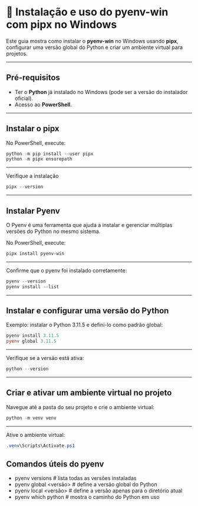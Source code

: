 
# 🚀 Instalação e uso do pyenv-win com pipx no Windows

Este guia mostra como instalar o **pyenv-win** no Windows usando **pipx**, configurar uma versão global do Python e criar um ambiente virtual para projetos.

---

## Pré-requisitos

- Ter o **Python** já instalado no Windows (pode ser a versão do instalador oficial).
- Acesso ao **PowerShell**.

---

## Instalar o pipx

No PowerShell, execute:

```powershell
python -m pip install --user pipx
python -m pipx ensurepath
```

--- 

Verifique a instalação
```powershell
pipx --version
```
---

## Instalar Pyenv

O Pyenv é uma ferramenta que ajuda a instalar e gerenciar múltiplas versões do Python no mesmo sistema.

No PowerShell, execute:

```powershell
pipx install pyenv-win
```

---
Confirme que o pyenv foi instalado corretamente:

```powershell
pyenv --version
pyenv install --list
```
---

## Instalar e configurar uma versão do Python
Exemplo: instalar o Python 3.11.5 e defini-lo como padrão global:

```powershell
pyenv install 3.11.5
pyenv global 3.11.5
```

---
Verifique se a versão está ativa:

```powershell
python --version
```
---

## Criar e ativar um ambiente virtual no projeto
Navegue até a pasta do seu projeto e crie o ambiente virtual:
```powershell
python -m venv venv
```
---

Ative o ambiente virtual:
```powershell
.venv\Scripts\Activate.ps1
```

## Comandos úteis do pyenv
- pyenv versions        # lista todas as versões instaladas
- pyenv global <versão> # define a versão global do Python
- pyenv local <versão>  # define a versão apenas para o diretório atual
- pyenv which python    # mostra o caminho do Python em uso
